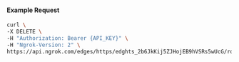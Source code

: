 <!-- Code generated for API Clients. DO NOT EDIT. -->

#### Example Request

```bash
curl \
-X DELETE \
-H "Authorization: Bearer {API_KEY}" \
-H "Ngrok-Version: 2" \
https://api.ngrok.com/edges/https/edghts_2b6JkKij5ZJHojEB9hVSRs5wUcG/routes/edghtsrt_2b6JkLJ7pb3QwIsP6RxPW1hMZgY/oidc
```
